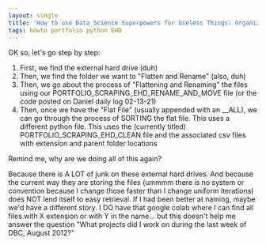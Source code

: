 ```yaml
---
layout: single
title: 'How to use Data Science Superpowers for Useless Things: Organizing Ancient Projects, in Python'
tags: howto portfolio python EHD
---
```


OK so, let's go step by step:

1. First, we find the external hard drive (duh)
2. Then, we find the folder we want to "Flatten and Rename" (also, duh)
3. Then, we go about the process of "Flattening and Renaming" the files using our PORTFOLIO_SCRAPING_EHD_RENAME_AND_MOVE file (or the code posted on Daniel daily log 02-13-21)
4. Then, once we have the "Flat File" (usually appended with an \_\_ALL), we can go through the process of SORTING the flat file. This uses a different python file. This uses the (currently titled) PORTFOLIO_SCRAPING_EHD_CLEAN file and the associated csv files with extension and parent folder locations

Remind me, why are we doing all of this again?

Because there is A LOT of junk on these external hard drives. And because the current way they are storing the files (ummmm there is no system or convention because I change those faster than I change uniform iterations) does NOT lend itself to easy retrieval. If I had been better at naming, maybe we'd have a different story. I DO have that google colab where I can find all files with X extension or with Y in the name... but this doesn't help me answer the question "What projects did I work on during the last week of DBC, August 2012?"
